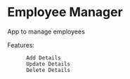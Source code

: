 # Employee Manager
App to manage employees

Features: 

          Add Details
          Update Details
          Delete Details